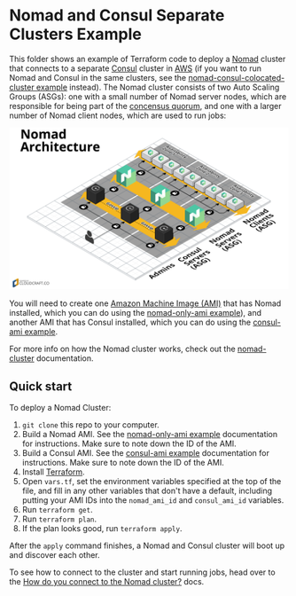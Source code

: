 # Nomad and Consul Separate Clusters Example

This folder shows an example of Terraform code to deploy a [Nomad](https://www.nomadproject.io/) cluster that connects 
to a separate [Consul](https://www.consul.io/) cluster in [AWS](https://aws.amazon.com/) (if you want to run Nomad and 
Consul in the same clusters, see the [nomad-consul-colocated-cluster example](/examples/nomad-consul-colocated-cluster) 
instead). The Nomad cluster consists of two Auto Scaling Groups (ASGs): one with a small number of Nomad server 
nodes, which are responsible for being part of the [concensus 
quorum](https://www.nomadproject.io/docs/internals/consensus.html), and one with a larger number of Nomad client nodes, 
which are used to run jobs:

![Nomad architecture](/_docs/architecture-nomad-consul-separate.png)

You will need to create one [Amazon Machine Image (AMI)](http://docs.aws.amazon.com/AWSEC2/latest/UserGuide/AMIs.html) 
that has Nomad installed, which you can do using the [nomad-only-ami example](/examples/nomad-only-ami)), and another
AMI that has Consul installed, which you can do using the [consul-ami 
example](https://github.com/gruntwork-io/consul-aws-blueprint/tree/master/examples/consul-ami).  

For more info on how the Nomad cluster works, check out the [nomad-cluster](/modules/nomad-cluster) documentation.




## Quick start

To deploy a Nomad Cluster:

1. `git clone` this repo to your computer.
1. Build a Nomad AMI. See the [nomad-only-ami example](/examples/nomad-only-ami) documentation for instructions. Make 
   sure to note down the ID of the AMI.
1. Build a Consul AMI. See the [consul-ami 
   example](https://github.com/gruntwork-io/consul-aws-blueprint/tree/master/examples/consul-ami) documentation for 
   instructions. Make sure to note down the ID of the AMI.
1. Install [Terraform](https://www.terraform.io/).
1. Open `vars.tf`, set the environment variables specified at the top of the file, and fill in any other variables that
   don't have a default, including putting your AMI IDs into the `nomad_ami_id` and `consul_ami_id` variables.
1. Run `terraform get`.
1. Run `terraform plan`.
1. If the plan looks good, run `terraform apply`.

After the `apply` command finishes, a Nomad and Consul cluster will boot up and discover each other.
 
To see how to connect to the cluster and start running jobs, head over to the [How do you connect to the Nomad 
cluster?](/modules/nomad-cluster#how-do-you-connect-to-the-nomad-cluster) docs.
